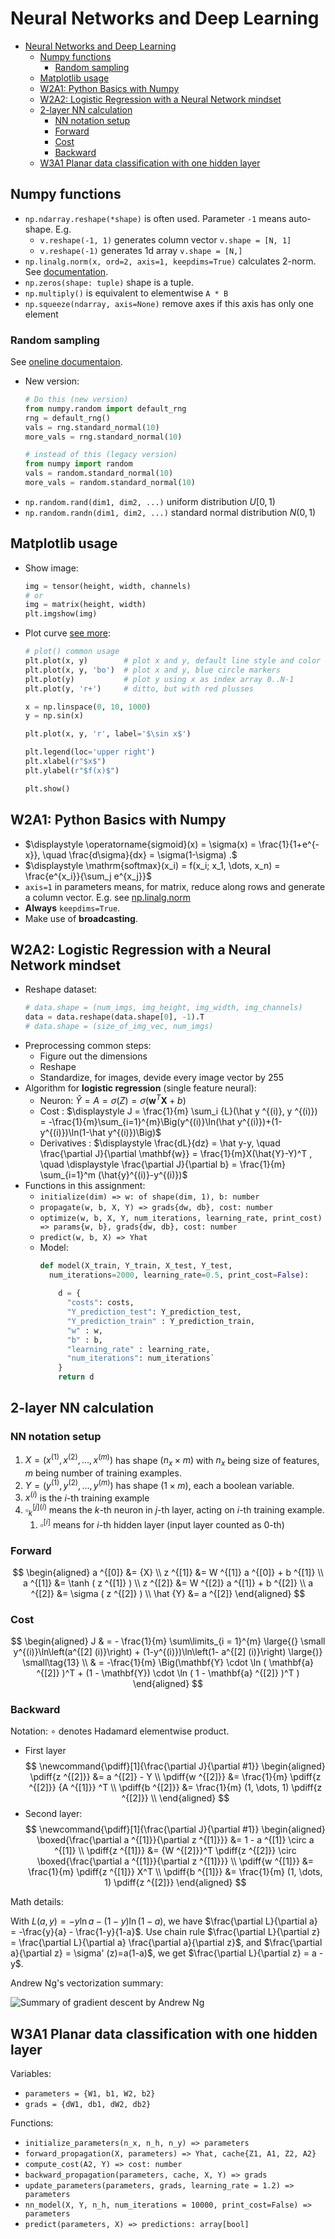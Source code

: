 # Neural Networks and Deep Learning

- [Neural Networks and Deep Learning](#neural-networks-and-deep-learning)
  - [Numpy functions](#numpy-functions)
    - [Random sampling](#random-sampling)
  - [Matplotlib usage](#matplotlib-usage)
  - [W2A1: Python Basics with Numpy](#w2a1-python-basics-with-numpy)
  - [W2A2: Logistic Regression with a Neural Network mindset](#w2a2-logistic-regression-with-a-neural-network-mindset)
  - [2-layer NN calculation](#2-layer-nn-calculation)
    - [NN notation setup](#nn-notation-setup)
    - [Forward](#forward)
    - [Cost](#cost)
    - [Backward](#backward)
  - [W3A1 Planar data classification with one hidden layer](#w3a1-planar-data-classification-with-one-hidden-layer)

## Numpy functions

- `np.ndarray.reshape(*shape)` is often used. Parameter `-1` means auto-shape. E.g. 
  - `v.reshape(-1, 1)` generates column vector `v.shape = [N, 1]`
  - `v.reshape(-1)` generates 1d array `v.shape = [N,]`
- `np.linalg.norm(x, ord=2, axis=1, keepdims=True)` calculates 2-norm. See [documentation](https://numpy.org/doc/stable/reference/generated/numpy.linalg.norm.html).
- `np.zeros(shape: tuple)` shape is a tuple.
- `np.multiply()` is equivalent to elementwise `A * B`
- `np.squeeze(ndarray, axis=None)` remove axes if this axis has only one element

### Random sampling

See [oneline documentaion](https://numpy.org/doc/stable/reference/random/index.html).

- New version:
  ```python
  # Do this (new version)
  from numpy.random import default_rng
  rng = default_rng()
  vals = rng.standard_normal(10)
  more_vals = rng.standard_normal(10)

  # instead of this (legacy version)
  from numpy import random
  vals = random.standard_normal(10)
  more_vals = random.standard_normal(10)
  ```
- `np.random.rand(dim1, dim2, ...)` uniform distribution $U[0, 1)$
- `np.random.randn(dim1, dim2, ...)` standard normal distribution $N(0, 1)$

## Matplotlib usage

- Show image:
  ```python
  img = tensor(height, width, channels)
  # or
  img = matrix(height, width)
  plt.imgshow(img)
  ```
- Plot curve [see more](https://matplotlib.org/stable/api/_as_gen/matplotlib.pyplot.plot.html):
  ```python
  # plot() common usage
  plt.plot(x, y)        # plot x and y, default line style and color
  plt.plot(x, y, 'bo')  # plot x and y, blue circle markers
  plt.plot(y)           # plot y using x as index array 0..N-1
  plt.plot(y, 'r+')     # ditto, but with red plusses
  
  x = np.linspace(0, 10, 1000)
  y = np.sin(x)

  plt.plot(x, y, 'r', label='$\sin x$')

  plt.legend(loc='upper right')
  plt.xlabel(r"$x$")
  plt.ylabel(r"$f(x)$")

  plt.show()
  ```

## W2A1: Python Basics with Numpy

- $\displaystyle \operatorname{sigmoid}(x) = \sigma(x) = \frac{1}{1+e^{-x}}, \quad \frac{d\sigma}{dx} = \sigma(1-\sigma) .$
- $\displaystyle \mathrm{softmax}(x_i) = f(x_i; x_1, \dots, x_n) = \frac{e^{x_i}}{\sum_j e^{x_j}}$
- `axis=1` in parameters means, for matrix, reduce along rows and generate a column vector. E.g. see [np.linalg.norm](#numpy-functions)
- **Always** `keepdims=True`.
- Make use of **broadcasting**.

## W2A2: Logistic Regression with a Neural Network mindset

- Reshape dataset:
  ```python
  # data.shape = (num_imgs, img_height, img_width, img_channels)
  data = data.reshape(data.shape[0], -1).T
  # data.shape = (size_of_img_vec, num_imgs)
  ```
- Preprocessing common steps:
  - Figure out the dimensions
  - Reshape
  - Standardize, for images, devide every image vector by 255
- Algorithm for **logistic regression** (single feature neural):
  - Neuron: $\hat{Y} = A = \sigma(Z) = \sigma(\mathbf{w}^T \mathbf{X}+b)$
  - Cost : $\displaystyle J = \frac{1}{m} \sum_i {L}(\hat y ^{(i)}, y ^{(i)}) = -\frac{1}{m}\sum_{i=1}^{m}\Big(y^{(i)}\ln(\hat y^{(i)})+(1-y^{(i)})\ln(1-\hat y^{(i)})\Big)$
  - Derivatives : $\displaystyle \frac{dL}{dz} = \hat y-y, \quad \frac{\partial J}{\partial \mathbf{w}} = \frac{1}{m}X(\hat{Y}-Y)^T , \quad \displaystyle \frac{\partial J}{\partial b} = \frac{1}{m} \sum_{i=1}^m (\hat{y}^{(i)}-y^{(i)})$
- Functions in this assignment:
  - `initialize(dim) => w: of shape(dim, 1), b: number`
  - `propagate(w, b, X, Y) => grads{dw, db}, cost: number`
  - `optimize(w, b, X, Y, num_iterations, learning_rate, print_cost) => params{w, b}, grads{dw, db}, cost: number`
  - `predict(w, b, X) => Yhat`
  - Model:
    ```python
    def model(X_train, Y_train, X_test, Y_test, 
      num_iterations=2000, learning_rate=0.5, print_cost=False):
      
        d = {
          "costs": costs,
          "Y_prediction_test": Y_prediction_test, 
          "Y_prediction_train" : Y_prediction_train, 
          "w" : w, 
          "b" : b,
          "learning_rate" : learning_rate,
          "num_iterations": num_iterations`
        }
        return d
    ```

## 2-layer NN calculation

### NN notation setup

1. $X=(x ^{(1)}, x ^{(2)}, \dots, x ^{(m)})$ has shape $(n_x \times m)$ with $n_x$ being size of features, $m$ being number of training examples.
1. $Y=(y ^{(1)}, y ^{(2)}, \dots, y ^{(m)})$ has shape $(1\times m)$, each a boolean variable.
1. $\displaystyle x^{(i)}$ is the $i$-th training example
1. $\square^{[j](i)}_k$ means the $k$-th neuron in $j$-th layer, acting on $i$-th training example.
   1. $\square^{[i]}$ means for $i$-th hidden layer (input layer counted as 0-th)

### Forward

$$ \begin{aligned}
  a ^{[0]} &= {X} \\
  z ^{[1]} &= W ^{[1]} a ^{[0]} + b ^{[1]} \\
  a ^{[1]} &= \tanh ( z ^{[1]} ) \\
  z ^{[2]} &= W ^{[2]} a ^{[1]} + b ^{[2]} \\
  a ^{[2]} &= \sigma ( z ^{[2]} ) \\
  \hat {Y} &= a ^{[2]}
\end{aligned} $$

### Cost

$$ \begin{aligned}
  J & = - \frac{1}{m} \sum\limits_{i = 1}^{m} \large{(} \small y^{(i)}\ln\left(a^{[2] (i)}\right) + (1-y^{(i)})\ln\left(1- a^{[2] (i)}\right) \large{)} \small\tag{13} \\
  & = -\frac{1}{m} \Big(\mathbf{Y} \cdot \ln ( \mathbf{a} ^{[2]} )^T + (1 - \mathbf{Y}) \cdot \ln ( 1 - \mathbf{a} ^{[2]} )^T )
\end{aligned} $$

### Backward

Notation: $\circ$ denotes Hadamard elementwise product.

- First layer
  $$ \newcommand{\pdiff}[1]{\frac{\partial J}{\partial #1}} \begin{aligned}
    \pdiff{z ^{[2]}} &= a ^{[2]} - Y \\
    \pdiff{w ^{[2]}} &= \frac{1}{m} \pdiff{z ^{[2]}}  {A ^{[1]}} ^T \\
    \pdiff{b ^{[2]}} &= \frac{1}{m} (1, \dots, 1)  \pdiff{z ^{[2]}} \\
  \end{aligned} $$
- Second layer:
  $$ \newcommand{\pdiff}[1]{\frac{\partial J}{\partial #1}} \begin{aligned}
    \boxed{\frac{\partial a ^{[1]}}{\partial z ^{[1]}}} &= 1 - a ^{[1]} \circ a ^{[1]} \\
    \pdiff{z ^{[1]}} &= {W ^{[2]}}^T \pdiff{z ^{[2]}} \circ \boxed{\frac{\partial a ^{[1]}}{\partial z ^{[1]}}} \\
    \pdiff{w ^{[1]}} &= \frac{1}{m} \pdiff{z ^{[1]}} X^T \\
    \pdiff{b ^{[1]}} &= \frac{1}{m} (1, \dots, 1)  \pdiff{z ^{[2]}}
  \end{aligned} $$

Math details:

With $L(a,y)=-y\ln a - (1-y)\ln(1-a)$, we have $\frac{\partial L}{\partial a} = -\frac{y}{a} - \frac{1-y}{1-a}$. Use chain rule $\frac{\partial L}{\partial z} = \frac{\partial L}{\partial a} \frac{\partial a}{\partial z}$, and $\frac{\partial a}{\partial z} = \sigma' (z)=a(1-a)$, we get $\frac{\partial L}{\partial z} = a - y$.

Andrew Ng's vectorization summary:

![Summary of gradient descent by Andrew Ng](./image/2021-0529-192453.png)

## W3A1 Planar data classification with one hidden layer

Variables:

- `parameters = {W1, b1, W2, b2}`
- `grads = {dW1, db1, dW2, db2}`

Functions:

- `initialize_parameters(n_x, n_h, n_y) => parameters`
- `forward_propagation(X, parameters) => Yhat, cache{Z1, A1, Z2, A2}`
- `compute_cost(A2, Y) => cost: number`
- `backward_propagation(parameters, cache, X, Y) => grads`
- `update_parameters(parameters, grads, learning_rate = 1.2) => parameters`
- `nn_model(X, Y, n_h, num_iterations = 10000, print_cost=False) => parameters`
- `predict(parameters, X) => predictions: array[bool]`
